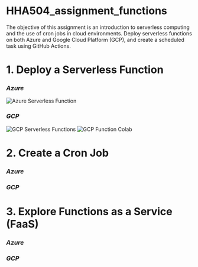 # HHA504_assignment_functions
The objective of this assignment is an introduction to serverless computing and the use of cron jobs in cloud environments. Deploy serverless functions on both Azure and Google Cloud Platform (GCP), and create a scheduled task using GitHub Actions.
# 1. Deploy a Serverless Function
### *Azure*
![Azure Serverless Function](https://github.com/user-attachments/assets/92b94495-6e85-4869-9cc7-fd930e4174a7)

### *GCP*
![GCP Serverless Functions](https://github.com/user-attachments/assets/667edfc1-2caa-42ab-ad80-62377f0dbd20)
![GCP Function Colab](https://github.com/user-attachments/assets/a5fdc1cb-c13c-49ce-9da2-a5069520fafc)

# 2. Create a Cron Job
### *Azure*

### *GCP*

# 3. Explore Functions as a Service (FaaS)
### *Azure*

### *GCP*

